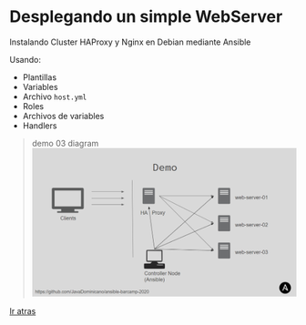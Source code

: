 Desplegando un simple WebServer
==

Instalando Cluster HAProxy y Nginx en Debian mediante Ansible

Usando:
- Plantillas
- Variables
- Archivo `host.yml`
- Roles
- Archivos de variables
- Handlers


> demo 03 diagram
![alt text](demo_03.png)

[Ir atras](../README.md)
